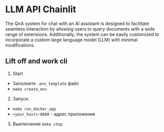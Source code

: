 # LLM API Chainlit

The QnA system for chat with an AI assistant is designed to facilitate seamless interaction by allowing users to query documents with a wide range of extensions. Additionally, the system can be easily customized to incorporate a custom large language model (LLM) with minimal modifications. 

## Lift off and work cli
1. Start
  * Заполните `.env_template` файл
  * `make create_env`

2. Запуск:
  * `make run_docker_app`
  * `<your_host>:8000` - адрес приложения

3. Выключение
  `make stop`
